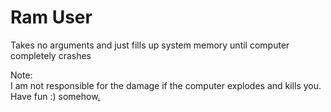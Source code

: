 # Ram User


Takes no arguments and just fills up system memory until computer completely crashes  

Note:  
I am not responsible for the damage if the computer explodes and kills you. Have fun :) somehow[.](//pornhub.com)
